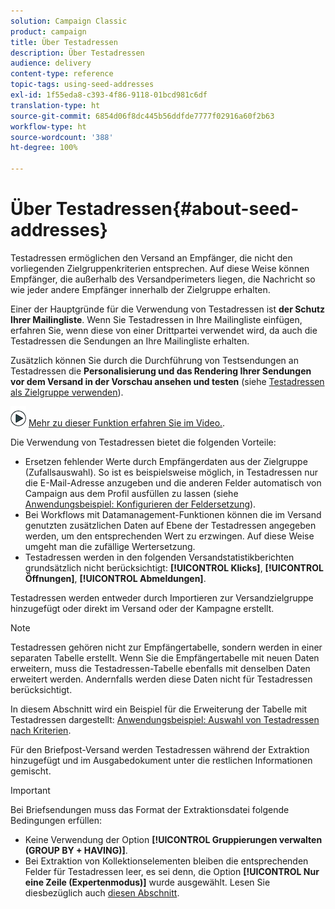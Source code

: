 ```yaml
---
solution: Campaign Classic
product: campaign
title: Über Testadressen
description: Über Testadressen
audience: delivery
content-type: reference
topic-tags: using-seed-addresses
exl-id: 1f55eda8-c393-4f86-9118-01bcd981c6df
translation-type: ht
source-git-commit: 6854d06f8dc445b56ddfde7777f02916a60f2b63
workflow-type: ht
source-wordcount: '388'
ht-degree: 100%

---
```


# Über Testadressen{#about-seed-addresses}

Testadressen ermöglichen den Versand an Empfänger, die nicht den vorliegenden Zielgruppenkriterien entsprechen. Auf diese Weise können Empfänger, die außerhalb des Versandperimeters liegen, die Nachricht so wie jeder andere Empfänger innerhalb der Zielgruppe erhalten.

Einer der Hauptgründe für die Verwendung von Testadressen ist **der Schutz Ihrer Mailingliste**. Wenn Sie Testadressen in Ihre Mailingliste einfügen, erfahren Sie, wenn diese von einer Drittpartei verwendet wird, da auch die Testadressen die Sendungen an Ihre Mailingliste erhalten.

Zusätzlich können Sie durch die Durchführung von Testsendungen an Testadressen die **Personalisierung und das Rendering Ihrer Sendungen vor dem Versand in der Vorschau ansehen und testen** (siehe [Testadressen als Zielgruppe verwenden](../../delivery/using/steps-defining-the-target-population.md#using-seed-addresses-as-proof)).

![](assets/do-not-localize/how-to-video.png) [Mehr zu dieser Funktion erfahren Sie im Video.](../../delivery/using/steps-defining-the-target-population.md#seeds-and-proofs-video).

Die Verwendung von Testadressen bietet die folgenden Vorteile:

* Ersetzen fehlender Werte durch Empfängerdaten aus der Zielgruppe (Zufallsauswahl). So ist es beispielsweise möglich, in Testadressen nur die E-Mail-Adresse anzugeben und die anderen Felder automatisch von Campaign aus dem Profil ausfüllen zu lassen (siehe [Anwendungsbeispiel: Konfigurieren der Feldersetzung](../../delivery/using/use-case--configuring-the-field-substitution.md)).
* Bei Workflows mit Datamanagement-Funktionen können die im Versand genutzten zusätzlichen Daten auf Ebene der Testadressen angegeben werden, um den entsprechenden Wert zu erzwingen. Auf diese Weise umgeht man die zufällige Wertersetzung.
* Testadressen werden in den folgenden Versandstatistikberichten grundsätzlich nicht berücksichtigt: **[!UICONTROL Klicks]**, **[!UICONTROL Öffnungen]**, **[!UICONTROL Abmeldungen]**.

Testadressen werden entweder durch Importieren zur Versandzielgruppe hinzugefügt oder direkt im Versand oder der Kampagne erstellt.

>[!NOTE]
>
>Testadressen gehören nicht zur Empfängertabelle, sondern werden in einer separaten Tabelle erstellt. Wenn Sie die Empfängertabelle mit neuen Daten erweitern, muss die Testadressen-Tabelle ebenfalls mit denselben Daten erweitert werden. Andernfalls werden diese Daten nicht für Testadressen berücksichtigt.
>
>In diesem Abschnitt wird ein Beispiel für die Erweiterung der Tabelle mit Testadressen dargestellt: [Anwendungsbeispiel: Auswahl von Testadressen nach Kriterien](../../delivery/using/use-case--selecting-seed-addresses-on-criteria.md).

Für den Briefpost-Versand werden Testadressen während der Extraktion hinzugefügt und im Ausgabedokument unter die restlichen Informationen gemischt.

>[!IMPORTANT]
>
>Bei Briefsendungen muss das Format der Extraktionsdatei folgende Bedingungen erfüllen:
>
>* Keine Verwendung der Option **[!UICONTROL Gruppierungen verwalten (GROUP BY + HAVING)]**.
>* Bei Extraktion von Kollektionselementen bleiben die entsprechenden Felder für Testadressen leer, es sei denn, die Option **[!UICONTROL Nur eine Zeile (Expertenmodus)]** wurde ausgewählt. Lesen Sie diesbezüglich auch [diesen Abschnitt](../../platform/using/executing-export-jobs.md#step-7---data-formatting).
>


